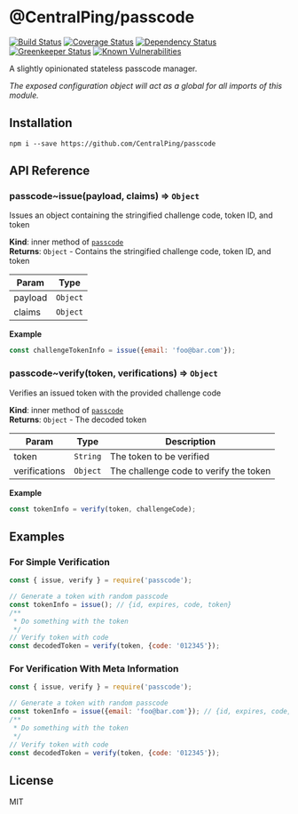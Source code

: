 # @CentralPing/passcode

[![Build Status](https://travis-ci.org/CentralPing/passcode.svg?branch=master)](https://travis-ci.org/CentralPing/passcode)
[![Coverage Status](https://coveralls.io/repos/github/CentralPing/passcode/badge.svg)](https://coveralls.io/github/CentralPing/passcode)
[![Dependency Status](https://david-dm.org/CentralPing/passcode.svg)](https://david-dm.org/CentralPing/passcode)
[![Greenkeeper Status](https://badges.greenkeeper.io/CentralPing/passcode.svg)](https://greenkeeper.io/)
[![Known Vulnerabilities](https://snyk.io/test/github/centralping/passcode/badge.svg)](https://snyk.io/test/github/centralping/passcode)

A slightly opinionated stateless passcode manager.

*The exposed configuration object will act as a global for all imports of this module.*

## Installation

`npm i --save https://github.com/CentralPing/passcode`

## API Reference

<a name="module_passcode..issue"></a>

### passcode~issue(payload, claims) ⇒ <code>Object</code>
Issues an object containing the stringified challenge code, token ID,
 and token

**Kind**: inner method of [<code>passcode</code>](#module_passcode)  
**Returns**: <code>Object</code> - Contains the stringified challenge code, token ID, and token  

| Param | Type |
| --- | --- |
| payload | <code>Object</code> | 
| claims | <code>Object</code> | 

**Example**  
```js
const challengeTokenInfo = issue({email: 'foo@bar.com'});
```
<a name="module_passcode..verify"></a>

### passcode~verify(token, verifications) ⇒ <code>Object</code>
Verifies an issued token with the provided challenge code

**Kind**: inner method of [<code>passcode</code>](#module_passcode)  
**Returns**: <code>Object</code> - The decoded token  

| Param | Type | Description |
| --- | --- | --- |
| token | <code>String</code> | The token to be verified |
| verifications | <code>Object</code> | The challenge code to verify the token |

**Example**  
```js
const tokenInfo = verify(token, challengeCode);
```

## Examples

### For Simple Verification

```js
const { issue, verify } = require('passcode');

// Generate a token with random passcode
const tokenInfo = issue(); // {id, expires, code, token}
/**
 * Do something with the token
 */
// Verify token with code
const decodedToken = verify(token, {code: '012345'});
```

### For Verification With Meta Information

```js
const { issue, verify } = require('passcode');

// Generate a token with random passcode
const tokenInfo = issue({email: 'foo@bar.com'}); // {id, expires, code, token}
/**
 * Do something with the token
 */
// Verify token with code
const decodedToken = verify(token, {code: '012345'});
```

## License

MIT
